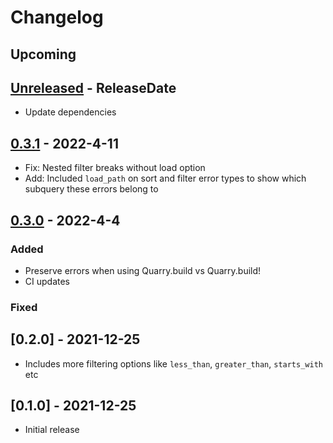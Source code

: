 # Changelog
## Upcoming

<!-- next-header -->

## [Unreleased] - ReleaseDate
- Update dependencies

## [0.3.1] - 2022-4-11
- Fix: Nested filter breaks without load option
- Add: Included `load_path` on sort and filter error types to show which subquery these errors belong to

## [0.3.0] - 2022-4-4
### Added
* Preserve errors when using Quarry.build vs Quarry.build!
* CI updates

### Fixed

## [0.2.0] - 2021-12-25
* Includes more filtering options like `less_than`, `greater_than`, `starts_with` etc

## [0.1.0] - 2021-12-25
* Initial release

<!-- next-url -->
[Unreleased]: https://github.com/enewbury/quarry/compare/v0.3.1...HEAD
[0.3.1]: https://github.com/enewbury/quarry/compare/v0.3.0...v0.3.1
[0.3.0]: https://github.com/enewbury/quarry/compare/v0.2.1...v0.3.0
